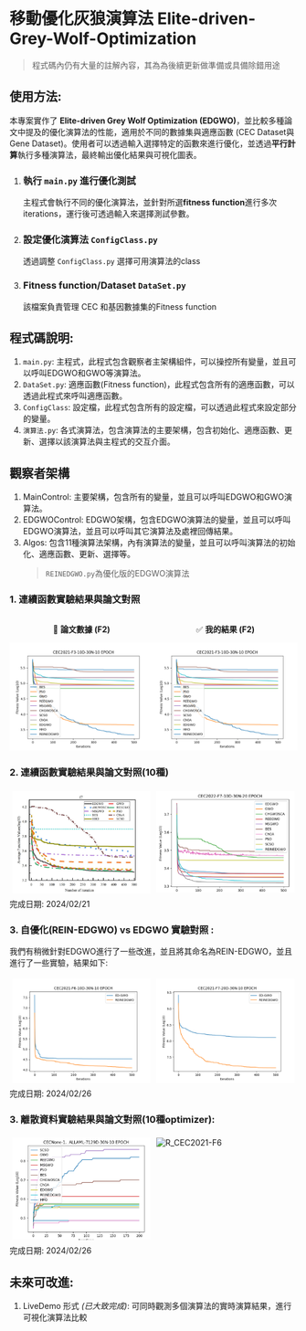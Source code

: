 # 移動優化灰狼演算法 Elite-driven-Grey-Wolf-Optimization
> 程式碼內仍有大量的註解內容，其為為後續更新做準備或具備除錯用途
## 使用方法: 
本專案實作了 **Elite-driven Grey Wolf Optimization (EDGWO)**，並比較多種論文中提及的優化演算法的性能，適用於不同的數據集與適應函數 (CEC Dataset與Gene Dataset)。使用者可以透過輸入選擇特定的函數來進行優化，並透過**平行計算**執行多種演算法，最終輸出優化結果與可視化圖表。
1. ### 執行 `main.py` 進行優化測試
   主程式會執行不同的優化演算法，並針對所選**fitness function**進行多次iterations，運行後可透過輸入來選擇測試參數。
2. ### 設定優化演算法 `ConfigClass.py`
   透過調整 `ConfigClass.py` 選擇可用演算法的class
3. ### Fitness function/Dataset `DataSet.py`
   該檔案負責管理 CEC 和基因數據集的Fitness function

## 程式碼說明:
1. `main.py`: 主程式，此程式包含觀察者主架構組件，可以操控所有變量，並且可以呼叫EDGWO和GWO等演算法。
2. `DataSet.py`: 適應函數(Fitness function)，此程式包含所有的適應函數，可以透過此程式來呼叫適應函數。
3. `ConfigClass`: 設定檔，此程式包含所有的設定檔，可以透過此程式來設定部分的變量。
3. `演算法.py`: 各式演算法，包含演算法的主要架構，包含初始化、適應函數、更新、選擇以該演算法與主程式的交互介面。


## 觀察者架構
1. MainControl: 主要架構，包含所有的變量，並且可以呼叫EDGWO和GWO演算法。
2. EDGWOControl: EDGWO架構，包含EDGWO演算法的變量，並且可以呼叫EDGWO演算法，並且可以呼叫其它演算法及處裡回傳結果。
3. Algos: 包含11種演算法架構，內有演算法的變量，並且可以呼叫演算法的初始化、適應函數、更新、選擇等。
   > `REINEDGWO.py`為優化版的EDGWO演算法


### 1. 連續函數實驗結果與論文對照
<div style="display: flex; flex-wrap: wrap; align-items: center;">
    <div style="flex: 1; text-align: center;">
        <p>📌 <b>論文數據 (F2)</b></p>
        <img src="./convergence_curve/CEC2021/2021_F3_10D.png" width="400">
    </div>
    <div style="flex: 1; text-align: center;">
        <p>✅ <b>我的結果 (F2)</b></p>
        <img src="./convergence_curve/CEC2021/2021_F3_10D.png" width="400">
    </div>
</div>

### 2. 連續函數實驗結果與論文對照(10種)
<div>
    <div style="display: flex; flex-wrap: wrap;">
        <div style="flex: 1; padding: 5px;">
            <img src="./_OLD_EXP_PIC/P_CEC2021-F7.png" alt="P_CEC2021-F6" style="width: 100%;">
        </div>
        <div style="flex: 1; padding: 5px;">
            <img src="_EXP_PIC\CEC-2022-F7-10D.png" 
            alt="R_CEC2021-F6" style="width: 100%;">
        </div>
    </div>
    完成日期: 2024/02/21
</div>

### 3. 自優化(REIN-EDGWO) vs EDGWO 實驗對照 :
我們有稍微針對EDGWO進行了一些改進，並且將其命名為REIN-EDGWO，並且進行了一些實驗，結果如下:
<div>
    <div style="display: flex; flex-wrap: wrap;">
        <div style="flex: 1; padding: 5px;">
            <img src="_EDGWO vs. REIN_EDGWO\2021_F6_10D.png" alt="P_CEC2021-F6" style="width: 100%;">
        </div>
        <div style="flex: 1; padding: 5px;">
            <img src="_EDGWO vs. REIN_EDGWO\2021_F7_20D.png" alt="R_CEC2021-F6" style="width: 100%;">
        </div>
    </div>
    完成日期: 2024/02/26
</div>

### 3. 離散資料實驗結果與論文對照(10種optimizer):

<div>
    <div style="display: flex; flex-wrap: wrap;">
        <div style="flex: 1; padding: 5px;">
            <img src="_EXP_PIC\GENE-ALLAML-30N.png" alt="P_CEC2021-F6" style="width: 100%;">
        </div>
        <div style="flex: 1; padding: 5px;">
            <img src="_" alt="R_CEC2021-F6" style="width: 100%;">
        </div>
    </div>
    完成日期: 2024/02/26
</div>





## 未來可改進: 
1. LiveDemo 形式 _(已大致完成)_: 可同時觀測多個演算法的實時演算結果，進行可視化演算法比較
